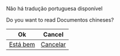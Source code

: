 Não há tradução portuguesa disponível

Do you want to read Documentos chineses?

| Ok                            | Cancel                         |
| ----------------------------- | ------------------------------ |
| [Está bem](../中文/readme.md) | [Cancelar](../../../Readme.md) |
